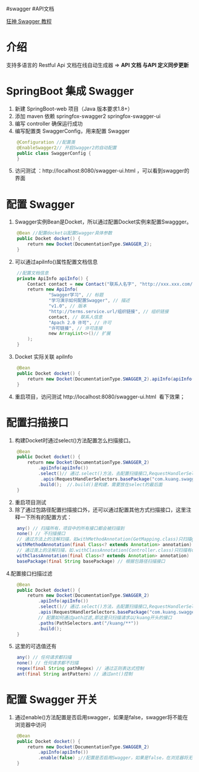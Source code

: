 #swagger #API文档

[狂神 Swagger 教程](https://mp.weixin.qq.com/s/0-c0MAgtyOeKx6qzmdUG0w)

# 介绍
支持多语言的 Restful Api 文档在线自动生成器 => **API 文档 与API 定义同步更新**

# SpringBoot 集成 Swagger

1. 新建 SpringBoot-web 项目（Java 版本要求1.8+）
2. 添加 maven 依赖
	springfox-swagger2
	springfox-swagger-ui
3. 编写 controller 确保运行成功
4. 编写配置类 SwaggerConfig，用来配置 Swagger
```java
	@Configuration //配置类  
	@EnableSwagger2// 开启Swagger2的自动配置  
	public class SwaggerConfig {    
	}
```
5. 访问测试 ：http://localhost:8080/swagger-ui.html ，可以看到swagger的界面

# 配置 Swagger 

1. Swagger实例Bean是Docket，所以通过配置Docket实例来配置Swaggger。
```java
	@Bean //配置docket以配置Swagger具体参数  
	public Docket docket() {  
	    return new Docket(DocumentationType.SWAGGER_2);  
	}
```

2. 可以通过apiInfo()属性配置文档信息
```java
	//配置文档信息  
	private ApiInfo apiInfo() {  
	    Contact contact = new Contact("联系人名字", "http://xxx.xxx.com/联系人访  问链接", "联系人邮箱");  
	    return new ApiInfo(  
	            "Swagger学习", // 标题  
	            "学习演示如何配置Swagger", // 描述  
	            "v1.0", // 版本  
	            "http://terms.service.url/组织链接", // 组织链接  
	            contact, // 联系人信息  
	            "Apach 2.0 许可", // 许可  
	            "许可链接", // 许可连接  
	            new ArrayList<>()// 扩展  
	    );  
	}
```

3. Docket 实际关联 apiInfo
```java
	@Bean  
	public Docket docket() {  
	    return new Docket(DocumentationType.SWAGGER_2).apiInfo(apiInfo());  
	}
```

4. 重启项目，访问测试 http://localhost:8080/swagger-ui.html  看下效果；

# 配置扫描接口

1. 构建Docket时通过select()方法配置怎么扫描接口。
```java
	@Bean  
	public Docket docket() {  
	    return new Docket(DocumentationType.SWAGGER_2)  
	        .apiInfo(apiInfo())  
	        .select()// 通过.select()方法，去配置扫描接口,RequestHandlerSelectors配置如何扫描接口  
	         .apis(RequestHandlerSelectors.basePackage("com.kuang.swagger.controller"))  
	        .build();  //.build()是构建，需要放在select的最后面
	}
```

2. 重启项目测试
3. 除了通过包路径配置扫描接口外，还可以通过配置其他方式扫描接口，这里注释一下所有的配置方式：
```java
	any() // 扫描所有，项目中的所有接口都会被扫描到  
	none() // 不扫描接口  
	// 通过方法上的注解扫描，如withMethodAnnotation(GetMapping.class)只扫描get请求  
	withMethodAnnotation(final Class<? extends Annotation> annotation)  
	// 通过类上的注解扫描，如.withClassAnnotation(Controller.class)只扫描有controller注解的类中的接口  
	withClassAnnotation(final Class<? extends Annotation> annotation)  
	basePackage(final String basePackage) // 根据包路径扫描接口
```

4.配置接口扫描过滤
```java
	@Bean  
	public Docket docket() {  
	    return new Docket(DocumentationType.SWAGGER_2)  
	        .apiInfo(apiInfo())  
	        .select()// 通过.select()方法，去配置扫描接口,RequestHandlerSelectors配置如何扫描接口  
	        .apis(RequestHandlerSelectors.basePackage("com.kuang.swagger.controller"))  
	        // 配置如何通过path过滤,即这里只扫描请求以/kuang开头的接口  
	        .paths(PathSelectors.ant("/kuang/**"))  
	        .build();  
	}
```

5. 这里的可选值还有
```java
	any() // 任何请求都扫描  
	none() // 任何请求都不扫描  
	regex(final String pathRegex) // 通过正则表达式控制  
	ant(final String antPattern) // 通过ant()控制
```

# 配置 Swagger 开关

1. 通过enable()方法配置是否启用swagger，如果是false，swagger将不能在浏览器中访问
```java
	@Bean  
	public Docket docket() {  
	    return new Docket(DocumentationType.SWAGGER_2)  
	        .apiInfo(apiInfo())  
	        .enable(false) ;//配置是否启用Swagger，如果是false，在浏览器将无法访问  
	}
```

